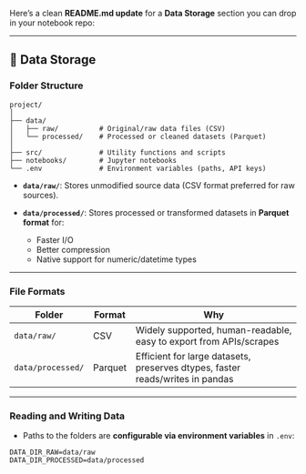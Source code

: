 Here’s a clean **README.md update** for a **Data Storage** section you can drop in your notebook repo:

---

## 📂 Data Storage

### Folder Structure

```
project/
│
├── data/
│   ├── raw/          # Original/raw data files (CSV)
│   └── processed/    # Processed or cleaned datasets (Parquet)
│
├── src/              # Utility functions and scripts
├── notebooks/        # Jupyter notebooks
└── .env              # Environment variables (paths, API keys)
```

* **`data/raw/`**: Stores unmodified source data (CSV format preferred for raw sources).
* **`data/processed/`**: Stores processed or transformed datasets in **Parquet format** for:

  * Faster I/O
  * Better compression
  * Native support for numeric/datetime types

---

### File Formats

| Folder            | Format  | Why                                                                           |
| ----------------- | ------- | ----------------------------------------------------------------------------- |
| `data/raw/`       | CSV     | Widely supported, human-readable, easy to export from APIs/scrapes            |
| `data/processed/` | Parquet | Efficient for large datasets, preserves dtypes, faster reads/writes in pandas |

---

### Reading and Writing Data

* Paths to the folders are **configurable via environment variables** in `.env`:

```text
DATA_DIR_RAW=data/raw
DATA_DIR_PROCESSED=data/processed
```


